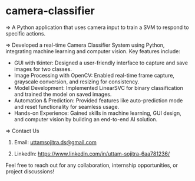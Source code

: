 # camera-classifier
=> A Python application that uses camera input to train a SVM to respond to specific actions.


=> Developed a real-time Camera Classifier System using Python, integrating machine learning and computer vision. Key features include:

- GUI with tkinter: Designed a user-friendly interface to capture and save images for two classes.
- Image Processing with OpenCV: Enabled real-time frame capture, grayscale conversion, and resizing for consistency.
- Model Development: Implemented LinearSVC for binary classification and trained the model on saved images.
- Automation & Prediction: Provided features like auto-prediction mode and reset functionality for seamless usage.
- Hands-on Experience: Gained skills in machine learning, GUI design, and computer vision by building an end-to-end AI solution.

=> Contact Us

  1. Email: uttamsojitra.ds@gmail.com
  
  2. LinkedIn: https://www.linkedin.com/in/uttam-sojitra-6aa781236/

Feel free to reach out for any collaboration, internship opportunities, or project discussions!
